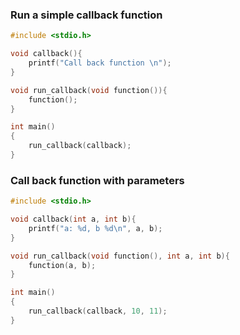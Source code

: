 ### Run a simple callback function

```c
#include <stdio.h>

void callback(){
	printf("Call back function \n");
}

void run_callback(void function()){
	function();
}

int main()
{  
    run_callback(callback);
}
```
### Call back function with parameters

```c
#include <stdio.h>

void callback(int a, int b){
	printf("a: %d, b %d\n", a, b);
}

void run_callback(void function(), int a, int b){
	function(a, b);
}

int main()
{  
    run_callback(callback, 10, 11);
}
```
